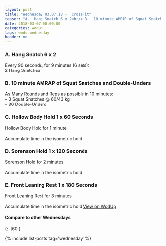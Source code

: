 ```yaml
---
layout: post
title: "Wednesday 03.07.18 -  CrossFit"
teaser: "A.  Hang Snatch 6 x 2<br/> B.  10 minute AMRAP of Squat Snatches and Double-Unders<br/> C.  Hollow Body Hold 1 x 60 Seconds<br/> D.  Sorenson Hold 1 x 120 Seconds<br/> E.  Front Leaning Rest 1 x 180 Seconds"
date: 2018-03-07 00:00:00
categories: wodup
tags: wods wednesday
header: no
---
```



<h3>A.  Hang Snatch 6 x 2</h3>
Every 90 seconds, for 9 minutes (6 sets):<br/>2 Hang Snatches<br/>
<h3>B.  10 minute AMRAP of Squat Snatches and Double-Unders</h3>
As Many Rounds and Reps as possible in 10 minutes:<br/>– 3 Squat Snatches @ 60/43 kg<br/>– 30 Double-Unders<br/>
<h3>C.  Hollow Body Hold 1 x 60 Seconds</h3>
Hollow Body Hold for 1 minute<br/><br/>Accumulate time in the isometric hold
<h3>D.  Sorenson Hold 1 x 120 Seconds</h3>
Sorenson Hold for 2 minutes<br/><br/>Accumulate time in the isometric hold
<h3>E.  Front Leaning Rest 1 x 180 Seconds</h3>
Front Leaning Rest for 3 minutes<br/><br/>Accumulate time in the isometric hold
<a href="https://www.wodup.com/gyms/asphodel/wods/4723" target="blank">View on WodUp</a>


#### Compare to other Wednesdays
{: .t60 }

{% include list-posts tag='wednesday' %}